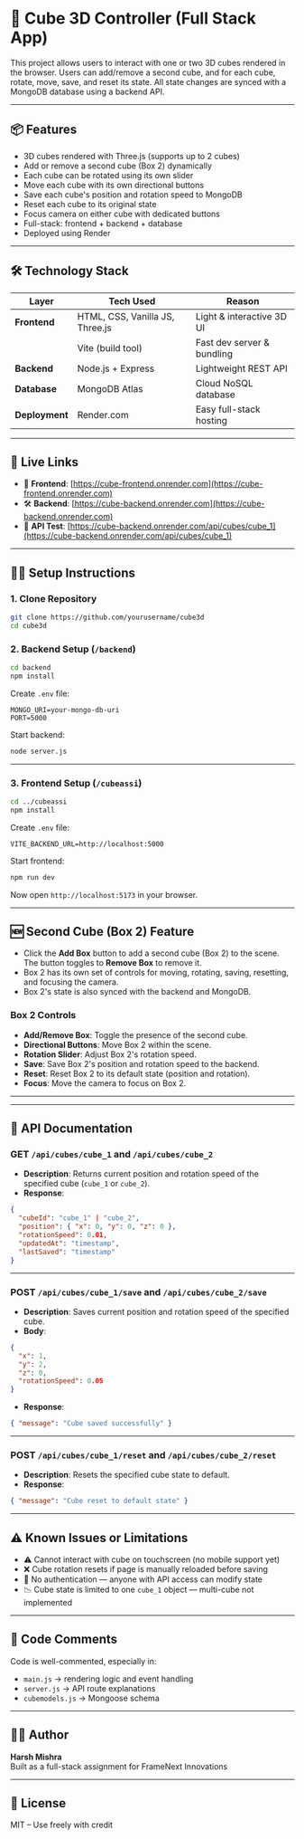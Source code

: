 
# 🧊 Cube 3D Controller (Full Stack App)


This project allows users to interact with one or two 3D cubes rendered in the browser. Users can add/remove a second cube, and for each cube, rotate, move, save, and reset its state. All state changes are synced with a MongoDB database using a backend API.

---


## 📦 Features

- 3D cubes rendered with Three.js (supports up to 2 cubes)
- Add or remove a second cube (Box 2) dynamically
- Each cube can be rotated using its own slider
- Move each cube with its own directional buttons
- Save each cube's position and rotation speed to MongoDB
- Reset each cube to its original state
- Focus camera on either cube with dedicated buttons
- Full-stack: frontend + backend + database
- Deployed using Render

---

## 🛠️ Technology Stack

| Layer        | Tech Used                       | Reason |
|--------------|----------------------------------|--------|
| **Frontend** | HTML, CSS, Vanilla JS, Three.js  | Light & interactive 3D UI |
|              | Vite (build tool)               | Fast dev server & bundling |
| **Backend**  | Node.js + Express               | Lightweight REST API |
| **Database** | MongoDB Atlas                   | Cloud NoSQL database |
| **Deployment**| Render.com                      | Easy full-stack hosting |

---


## 🚀 Live Links

- 🔗 **Frontend**: [https://cube-frontend.onrender.com](https://cube-frontend.onrender.com)
- 🛠️ **Backend**: [https://cube-backend.onrender.com](https://cube-backend.onrender.com)
- 🧪 **API Test**: [https://cube-backend.onrender.com/api/cubes/cube_1](https://cube-backend.onrender.com/api/cubes/cube_1)

---

## 🧑‍💻 Setup Instructions

### 1. Clone Repository

```bash
git clone https://github.com/yourusername/cube3d
cd cube3d
```


### 2. Backend Setup (`/backend`)

```bash
cd backend
npm install
```

Create `.env` file:
```env
MONGO_URI=your-mongo-db-uri
PORT=5000
```


Start backend:
```bash
node server.js
```

---


### 3. Frontend Setup (`/cubeassi`)

```bash
cd ../cubeassi
npm install
```

Create `.env` file:
```env
VITE_BACKEND_URL=http://localhost:5000
```

Start frontend:
```bash
npm run dev
```


Now open `http://localhost:5173` in your browser.

---

## 🆕 Second Cube (Box 2) Feature

- Click the **Add Box** button to add a second cube (Box 2) to the scene. The button toggles to **Remove Box** to remove it.
- Box 2 has its own set of controls for moving, rotating, saving, resetting, and focusing the camera.
- Box 2's state is also synced with the backend and MongoDB.

### Box 2 Controls

- **Add/Remove Box**: Toggle the presence of the second cube.
- **Directional Buttons**: Move Box 2 within the scene.
- **Rotation Slider**: Adjust Box 2's rotation speed.
- **Save**: Save Box 2's position and rotation speed to the backend.
- **Reset**: Reset Box 2 to its default state (position and rotation).
- **Focus**: Move the camera to focus on Box 2.

---

---


## 📡 API Documentation


### GET `/api/cubes/cube_1` and `/api/cubes/cube_2`

- **Description**: Returns current position and rotation speed of the specified cube (`cube_1` or `cube_2`).
- **Response**:
```json
{
  "cubeId": "cube_1" | "cube_2",
  "position": { "x": 0, "y": 0, "z": 0 },
  "rotationSpeed": 0.01,
  "updatedAt": "timestamp",
  "lastSaved": "timestamp"
}
```

---

### POST `/api/cubes/cube_1/save` and `/api/cubes/cube_2/save`

- **Description**: Saves current position and rotation speed of the specified cube.
- **Body**:
```json
{
  "x": 1,
  "y": 2,
  "z": 0,
  "rotationSpeed": 0.05
}
```
- **Response**:
```json
{ "message": "Cube saved successfully" }
```

---

### POST `/api/cubes/cube_1/reset` and `/api/cubes/cube_2/reset`

- **Description**: Resets the specified cube state to default.
- **Response**:
```json
{ "message": "Cube reset to default state" }
```

---

## ⚠️ Known Issues or Limitations

- ⚠️ Cannot interact with cube on touchscreen (no mobile support yet)
- ❌ Cube rotation resets if page is manually reloaded before saving
- 🚫 No authentication — anyone with API access can modify state
- 📉 Cube state is limited to one `cube_1` object — multi-cube not implemented

---

## 💬 Code Comments

Code is well-commented, especially in:
- `main.js` → rendering logic and event handling
- `server.js` → API route explanations
- `cubemodels.js` → Mongoose schema

---

## 🧑‍🎓 Author

**Harsh Mishra**  
Built as a full-stack assignment for FrameNext Innovations

---

## 📄 License

MIT – Use freely with credit
